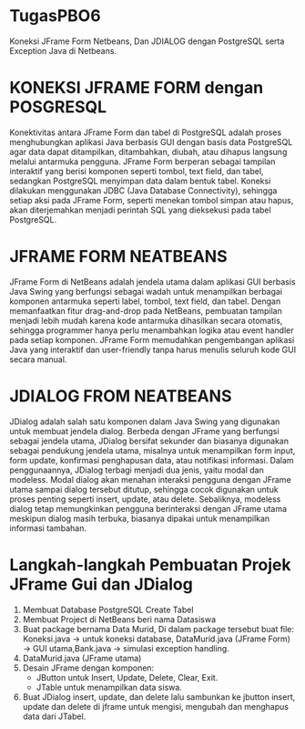 # TugasPBO6
Koneksi JFrame Form Netbeans, Dan JDIALOG dengan PostgreSQL serta Exception Java di Netbeans.
# KONEKSI JFRAME FORM dengan POSGRESQL
Konektivitas antara JFrame Form dan tabel di PostgreSQL adalah proses menghubungkan aplikasi Java berbasis GUI dengan basis data PostgreSQL agar data dapat ditampilkan, ditambahkan, diubah, atau dihapus langsung melalui antarmuka pengguna. JFrame Form berperan sebagai tampilan interaktif yang berisi komponen seperti tombol, text field, dan tabel, sedangkan PostgreSQL menyimpan data dalam bentuk tabel. Koneksi dilakukan menggunakan JDBC (Java Database Connectivity), sehingga setiap aksi pada JFrame Form, seperti menekan tombol simpan atau hapus, akan diterjemahkan menjadi perintah SQL yang dieksekusi pada tabel PostgreSQL.
# JFRAME FORM NEATBEANS
JFrame Form di NetBeans adalah jendela utama dalam aplikasi GUI berbasis Java Swing yang berfungsi sebagai wadah untuk menampilkan berbagai komponen antarmuka seperti label, tombol, text field, dan tabel. Dengan memanfaatkan fitur drag-and-drop pada NetBeans, pembuatan tampilan menjadi lebih mudah karena kode antarmuka dihasilkan secara otomatis, sehingga programmer hanya perlu menambahkan logika atau event handler pada setiap komponen. JFrame Form memudahkan pengembangan aplikasi Java yang interaktif dan user-friendly tanpa harus menulis seluruh kode GUI secara manual.
# JDIALOG FROM NEATBEANS
JDialog adalah salah satu komponen dalam Java Swing yang digunakan untuk membuat jendela dialog. Berbeda dengan JFrame yang berfungsi sebagai jendela utama, JDialog bersifat sekunder dan biasanya digunakan sebagai pendukung jendela utama, misalnya untuk menampilkan form input, form update, konfirmasi penghapusan data, atau notifikasi informasi. Dalam penggunaannya, JDialog terbagi menjadi dua jenis, yaitu modal dan modeless. Modal dialog akan menahan interaksi pengguna dengan JFrame utama sampai dialog tersebut ditutup, sehingga cocok digunakan untuk proses penting seperti insert, update, atau delete. Sebaliknya, modeless dialog tetap memungkinkan pengguna berinteraksi dengan JFrame utama meskipun dialog masih terbuka, biasanya dipakai untuk menampilkan informasi tambahan.
# Langkah-langkah Pembuatan Projek JFrame Gui dan JDialog
1. Membuat Database PostgreSQL Create Tabel
2. Membuat Project di NetBeans beri nama Datasiswa
3. Buat package bernama Data Murid, Di dalam package tersebut buat file: Koneksi.java → untuk koneksi database, DataMurid.java (JFrame Form) → GUI utama,Bank.java → simulasi exception handling.
4. DataMurid.java (JFrame utama)
5. Desain JFrame dengan komponen:
   - JButton untuk Insert, Update, Delete, Clear, Exit.
   - JTable untuk menampilkan data siswa.
6. Buat JDialog insert, update, dan delete lalu sambunkan ke jbutton insert, update dan delete di jframe untuk mengisi, mengubah dan menghapus data dari JTabel.

